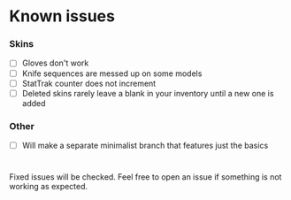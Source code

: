 # Known issues

### Skins
- [ ] Gloves don't work
- [ ] Knife sequences are messed up on some models
- [ ] StatTrak counter does not increment
- [ ] Deleted skins rarely leave a blank in your inventory until a new one is added

### Other
- [ ] Will make a separate minimalist branch that features just the basics

#
Fixed issues will be checked. Feel free to open an issue if something is not working as expected.
